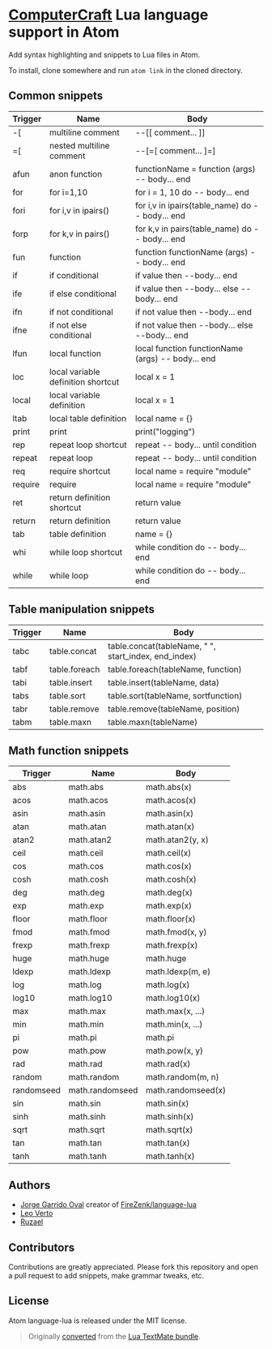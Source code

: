 [ComputerCraft](http://www.computercraft.info/) Lua language support in Atom
======

Add syntax highlighting and snippets to Lua files in Atom.

To install, clone somewhere and run `atom link` in the cloned directory.

Common snippets
---
| Trigger       | Name                     | Body                 |
| ------------- |--------------------------| ---------------------|
| -[            | multiline comment        | --[[ comment... ]]   |
| =[            | nested multiline comment | --[=[ comment... ]=] |
| afun          | anon function            | functionName = function (args) -- body... end |
| for           | for i=1,10               | for i = 1, 10 do -- body... end |
| fori          | for i,v in ipairs()      | for i,v in ipairs(table_name) do -- body... end |
| forp          | for k,v in pairs()       | for k,v in pairs(table_name) do -- body... end |
| fun           | function                 | function functionName (args) -- body... end |
| if            | if conditional           | if value then --body... end |
| ife           | if else conditional      | if value then --body... else --body... end |
| ifn           | if not conditional       | if not value then --body... end |
| ifne          | if not else conditional  | if not value then --body... else --body... end |
| lfun          | local function           | local function functionName (args) -- body... end |
| loc           | local variable definition shortcut | local x = 1 |
| local         | local variable definition | local x = 1 |
| ltab          | local table definition   | local name = {}      |
| print         | print                    | print("logging")     |
| rep           | repeat loop shortcut     | repeat -- body... until condition |
| repeat        | repeat loop              | repeat -- body... until condition |
| req           | require shortcut         | local name = require "module" |
| require       | require                  | local name = require "module" |
| ret           | return definition shortcut | return value       |
| return        | return definition        | return value         |
| tab           | table definition         | name = {}            |
| whi           | while loop shortcut      | while condition do -- body... end |
| while         | while loop               | while condition do -- body... end |

Table manipulation snippets
---
| Trigger       | Name                     | Body                 |
| ------------- |--------------------------| ---------------------|
| tabc          | table.concat             | table.concat(tableName, " ", start_index, end_index) |
| tabf          | table.foreach            | table.foreach(tableName, function) |
| tabi          | table.insert             | table.insert(tableName, data) |
| tabs          | table.sort               | table.sort(tableName, sortfunction) |
| tabr          | table.remove             | table.remove(tableName, position) |
| tabm          | table.maxn               | table.maxn(tableName)

Math function snippets
---
| Trigger       | Name                     | Body                 |
| ------------- |--------------------------| ---------------------|
| abs           | math.abs                 | math.abs(x)          |
| acos          | math.acos                | math.acos(x)         |
| asin          | math.asin                | math.asin(x)         |
| atan          | math.atan                | math.atan(x)         |
| atan2         | math.atan2               | math.atan2(y, x)     |
| ceil          | math.ceil                | math.ceil(x)         |
| cos           | math.cos                 | math.cos(x)          |
| cosh          | math.cosh                | math.cosh(x)         |
| deg           | math.deg                 | math.deg(x)          |
| exp           | math.exp                 | math.exp(x)          |
| floor         | math.floor               | math.floor(x)        |
| fmod          | math.fmod                | math.fmod(x, y)      |
| frexp         | math.frexp               | math.frexp(x)        |
| huge          | math.huge                | math.huge            |
| ldexp         | math.ldexp               | math.ldexp(m, e)     |
| log           | math.log                 | math.log(x)          |
| log10         | math.log10               | math.log10(x)        |
| max           | math.max                 | math.max(x, ...)     |
| min           | math.min                 | math.min(x, ...)     |
| pi            | math.pi                  | math.pi              |
| pow           | math.pow                 | math.pow(x, y)       |
| rad           | math.rad                 | math.rad(x)          |
| random        | math.random              | math.random(m, n)    |
| randomseed    | math.randomseed          | math.randomseed(x)   |
| sin           | math.sin                 | math.sin(x)          |
| sinh          | math.sinh                | math.sinh(x)         |
| sqrt          | math.sqrt                | math.sqrt(x)         |
| tan           | math.tan                 | math.tan(x)          |
| tanh          | math.tanh                | math.tanh(x)         |

Authors
------
* [Jorge Garrido Oval](https://github.com/FireZenk) creator of [FireZenk/language-lua](https://github.com/FireZenk/language-lua)
* [Leo Verto](https://github.com/LeoVerto)
* [Ruzael](https://github.com/Ruzael)

Contributors
---

Contributions are greatly appreciated. Please fork this repository and open a
pull request to add snippets, make grammar tweaks, etc.

License
------
Atom language-lua is released under the MIT license.

>Originally [converted](http://atom.io/docs/latest/converting-a-text-mate-bundle)
from the [Lua TextMate bundle](https://github.com/textmate/lua.tmbundle).
